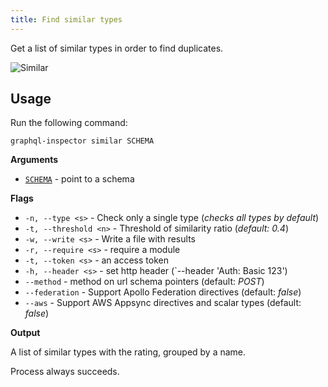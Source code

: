 ```yaml
---
title: Find similar types
---
```


Get a list of similar types in order to find duplicates.

![Similar](/img/cli/similar.jpg)

## Usage

Run the following command:

    graphql-inspector similar SCHEMA

**Arguments**

- [`SCHEMA`](../api/schema.md) - point to a schema

**Flags**

- `-n, --type <s>` - Check only a single type (_checks all types by default_)
- `-t, --threshold <n>` - Threshold of similarity ratio (_default: 0.4_)
- `-w, --write <s>` - Write a file with results
- `-r, --require <s>` - require a module
- `-t, --token <s>` - an access token
- `-h, --header <s>` - set http header (`--header 'Auth: Basic 123')
- `--method` - method on url schema pointers (default: _POST_)
- `--federation` - Support Apollo Federation directives (default: _false_)
- `--aws` - Support AWS Appsync directives and scalar types (default: _false_)

**Output**

A list of similar types with the rating, grouped by a name.

Process always succeeds.

